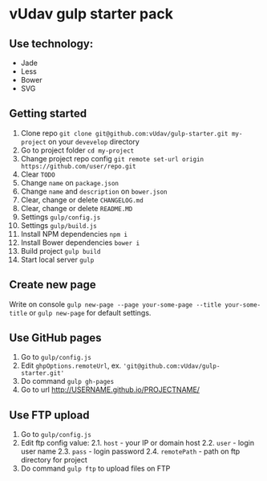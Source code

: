 # vUdav gulp starter pack
## Use technology:
* Jade
* Less
* Bower
* SVG

## Getting started
1. Clone repo `git clone git@github.com:vUdav/gulp-starter.git my-project` on your `devevelop` directory
2. Go to project folder `cd my-project`
3. Change project repo config `git remote set-url origin https://github.com/user/repo.git`
4. Clear `TODO`
5. Change `name` on `package.json`
6. Change `name` and `description` on `bower.json`
7. Clear, change or delete `CHANGELOG.md`
8. Clear, change or delete `README.MD`
9. Settings `gulp/config.js`
10. Settings `gulp/build.js`
11. Install NPM dependencies `npm i`
12. Install Bower dependencies `bower i`
13. Build project `gulp build`
14. Start local server `gulp`

## Create new page
Write on console `gulp new-page --page your-some-page --title your-some-title` or `gulp new-page` for default settings.

## Use GitHub pages
1. Go to `gulp/config.js`
2. Edit `ghpOptions.remoteUrl`, ex. `'git@github.com:vUdav/gulp-starter.git'`
3. Do command `gulp gh-pages`
4. Go to url http://USERNAME.github.io/PROJECTNAME/

## Use FTP upload
1. Go to `gulp/config.js`
2. Edit ftp config value:
2.1. `host` - your IP or domain host
2.2. `user` - login user name
2.3. `pass` - login password
2.4. `remotePath` - path on ftp directory for project
3. Do command `gulp ftp` to upload files on FTP